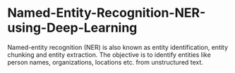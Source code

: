 # Named-Entity-Recognition-NER-using-Deep-Learning
Named-entity recognition (NER) is also known as entity identification, entity chunking and entity extraction. The objective is to identify entities like person names, organizations, locations etc. from unstructured text.
